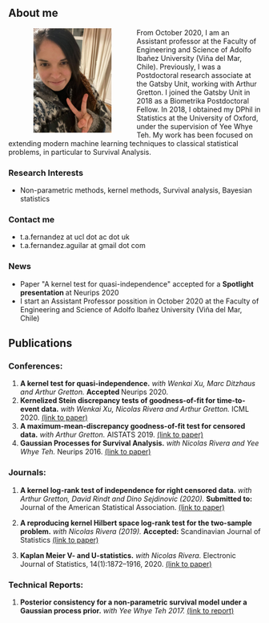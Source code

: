 
## About me

<img src="https://raw.githubusercontent.com/TamaraFA/TamaraFA.github.io/master/Tam.jpg" width="31%" height="31%" align="left" hspace="50"/>

From October 2020, I am an Assistant professor at the Faculty of Engineering and Science of Adolfo Ibañez University (Viña del Mar, Chile).  Previously, I was a Postdoctoral research associate at the Gatsby Unit, working with Arthur Gretton. I joined the Gatsby Unit in 2018 as a Biometrika Postdoctoral Fellow. In 2018, I obtained my DPhil in Statistics at the University of Oxford, under the supervision of Yee Whye Teh. My work has been focused on extending modern machine learning techniques to classical statistical problems, in particular to Survival Analysis. 

### Research Interests
- Non-parametric methods, kernel methods, Survival analysis, Bayesian statistics

### Contact me
-  t.a.fernandez at ucl dot ac dot uk
-  t.a.fernandez.aguilar at gmail dot com


### News

- Paper "A kernel test for quasi-independence" accepted for a <b> Spotlight presentation </b> at Neurips 2020
- I start an Assistant Professor possition in October 2020 at the Faculty of Engineering and Science of Adolfo Ibañez University (Viña del Mar, Chile)


## Publications

### Conferences:
1. <b>A kernel test for quasi-independence.</b> <i>with Wenkai Xu, Marc Ditzhaus and Arthur Gretton.</i> <b> Accepted </b> Neurips 2020. 
2. <b>Kernelized Stein discrepancy tests of goodness-of-fit for time-to-event data.</b> <i>with Wenkai Xu, Nicolas Rivera and Arthur Gretton.</i>  ICML 2020. [(link to paper)](https://proceedings.icml.cc/paper/2020/file/1f50893f80d6830d62765ffad7721742-Paper.pdf)
3. <b>A maximum-mean-discrepancy goodness-of-fit test for censored data.</b> <i>with Arthur Gretton.</i> AISTATS 2019.
[(link to paper)](http://proceedings.mlr.press/v89/fernandez19a/fernandez19a.pdf)
4. <b>Gaussian Processes for Survival Analysis.</b> <i>with Nicolas Rivera and Yee Whye Teh.</i> Neurips 2016. [(link to paper)](https://papers.nips.cc/paper/6443-gaussian-processes-for-survival-analysis.pdf)

### Journals:
1. <b>A kernel log-rank test of independence for right censored data.</b> <i>with Arthur Gretton, David Rindt and Dino Sejdinovic (2020).</i> <b>Submitted to:</b> Journal of the American Statistical Association. [(link to paper)](https://arxiv.org/abs/1912.03784)

2. <b>A reproducing kernel Hilbert space log-rank test for the two-sample problem.</b> <i>with Nicolas Rivera (2019).</i> <b> Accepted:</b> Scandinavian Journal of Statistics [(link to paper)](https://arxiv.org/pdf/1904.05187.pdf)

3. <b>Kaplan Meier V- and U-statistics.</b> <i>with Nicolas Rivera.</i> Electronic Journal of Statistics, 14(1):1872–1916, 2020. [(link to paper)](https://projecteuclid.org/euclid.ejs/1587693634)

### Technical Reports:

1. <b>Posterior consistency for a non-parametric survival model under a Gaussian process prior.</b> <i>with Yee Whye Teh 2017.</i> [(link to report)](https://arxiv.org/abs/1611.02335)

